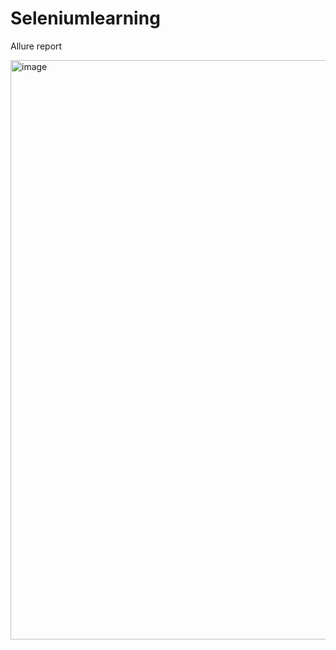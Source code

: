 # Seleniumlearning
Allure report

<img width="927" alt="image" src="https://github.com/sachi1407/SeleniumLearning/assets/77764146/c6516d0a-0318-4f6f-bd23-8c110f5c5e59">
